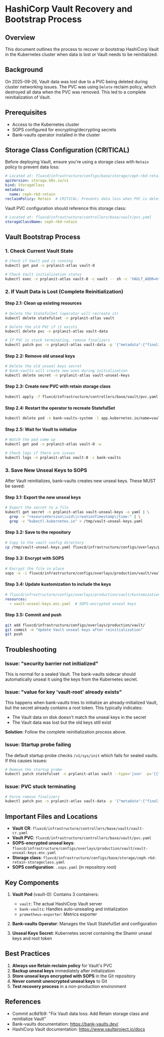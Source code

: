 # HashiCorp Vault Recovery and Bootstrap Process

## Overview
This document outlines the process to recover or bootstrap HashiCorp Vault in the Kubernetes cluster when data is lost or Vault needs to be reinitialized.

## Background
On 2025-09-26, Vault data was lost due to a PVC being deleted during cluster networking issues. The PVC was using `Delete` reclaim policy, which destroyed all data when the PVC was removed. This led to a complete reinitialization of Vault.

## Prerequisites
- Access to the Kubernetes cluster
- SOPS configured for encrypting/decrypting secrets
- Bank-vaults operator installed in the cluster

## Storage Class Configuration (CRITICAL)
Before deploying Vault, ensure you're using a storage class with `Retain` policy to prevent data loss:

```yaml
# Located at: fluxcd/infrastructure/configs/base/storage/ceph-rbd-retain-storageclass.yaml
apiVersion: storage.k8s.io/v1
kind: StorageClass
metadata:
  name: ceph-rbd-retain
reclaimPolicy: Retain  # CRITICAL: Prevents data loss when PVC is deleted
```

Vault PVC configuration should reference this storage class:
```yaml
# Located at: fluxcd/infrastructure/controllers/base/vault/pvc.yaml
storageClassName: ceph-rbd-retain
```

## Vault Bootstrap Process

### 1. Check Current Vault State
```bash
# Check if Vault pod is running
kubectl get pod -n prplanit-atlas vault-0

# Check Vault initialization status
kubectl exec -n prplanit-atlas vault-0 -c vault -- sh -c 'VAULT_ADDR=http://127.0.0.1:8200 vault status'
```

### 2. If Vault Data is Lost (Complete Reinitialization)

#### Step 2.1: Clean up existing resources
```bash
# Delete the StatefulSet (operator will recreate it)
kubectl delete statefulset -n prplanit-atlas vault

# Delete the old PVC if it exists
kubectl delete pvc -n prplanit-atlas vault-data

# If PVC is stuck terminating, remove finalizers
kubectl patch pvc -n prplanit-atlas vault-data -p '{"metadata":{"finalizers":null}}'
```

#### Step 2.2: Remove old unseal keys
```bash
# Delete the old unseal keys secret
# Bank-vaults will create new ones during initialization
kubectl delete secret -n prplanit-atlas vault-unseal-keys
```

#### Step 2.3: Create new PVC with retain storage class
```bash
kubectl apply -f fluxcd/infrastructure/controllers/base/vault/pvc.yaml
```

#### Step 2.4: Restart the operator to recreate StatefulSet
```bash
kubectl delete pod -n bank-vaults-system -l app.kubernetes.io/name=vault-operator
```

#### Step 2.5: Wait for Vault to initialize
```bash
# Watch the pod come up
kubectl get pod -n prplanit-atlas vault-0 -w

# Check logs if there are issues
kubectl logs -n prplanit-atlas vault-0 -c bank-vaults
```

### 3. Save New Unseal Keys to SOPS

After Vault reinitializes, bank-vaults creates new unseal keys. These MUST be saved:

#### Step 3.1: Export the new unseal keys
```bash
# Export the secret to a file
kubectl get secret -n prplanit-atlas vault-unseal-keys -o yaml | \
  grep -v "resourceVersion\|uid\|creationTimestamp\|time:" | \
  grep -v "kubectl.kubernetes.io" > /tmp/vault-unseal-keys.yaml
```

#### Step 3.2: Save to the repository
```bash
# Copy to the vault config directory
cp /tmp/vault-unseal-keys.yaml fluxcd/infrastructure/configs/overlays/production/vault/vault-unseal-keys.enc.yaml
```

#### Step 3.3: Encrypt with SOPS
```bash
# Encrypt the file in place
sops -e -i fluxcd/infrastructure/configs/overlays/production/vault/vault-unseal-keys.enc.yaml
```

#### Step 3.4: Update kustomization to include the keys
```yaml
# fluxcd/infrastructure/configs/overlays/production/vault/kustomization.yaml
resources:
  - vault-unseal-keys.enc.yaml  # SOPS-encrypted unseal keys
```

#### Step 3.5: Commit and push
```bash
git add fluxcd/infrastructure/configs/overlays/production/vault/
git commit -m "Update Vault unseal keys after reinitialization"
git push
```

## Troubleshooting

### Issue: "security barrier not initialized"
This is normal for a sealed Vault. The bank-vaults sidecar should automatically unseal it using the keys from the Kubernetes secret.

### Issue: "value for key 'vault-root' already exists"
This happens when bank-vaults tries to initialize an already-initialized Vault, but the secret already contains a root token. This typically indicates:
- The Vault data on disk doesn't match the unseal keys in the secret
- The Vault data was lost but the old keys still exist

**Solution**: Follow the complete reinitialization process above.

### Issue: Startup probe failing
The default startup probe checks `/v1/sys/init` which fails for sealed vaults. If this causes issues:
```bash
# Remove the startup probe
kubectl patch statefulset -n prplanit-atlas vault --type='json' -p='[{"op": "remove", "path": "/spec/template/spec/containers/0/startupProbe"}]'
```

### Issue: PVC stuck terminating
```bash
# Force remove finalizers
kubectl patch pvc -n prplanit-atlas vault-data -p '{"metadata":{"finalizers":null}}'
```

## Important Files and Locations

- **Vault CR**: `fluxcd/infrastructure/controllers/base/vault/vault-cr.yaml`
- **Vault PVC**: `fluxcd/infrastructure/controllers/base/vault/pvc.yaml`
- **SOPS-encrypted unseal keys**: `fluxcd/infrastructure/configs/overlays/production/vault/vault-unseal-keys.enc.yaml`
- **Storage class**: `fluxcd/infrastructure/configs/base/storage/ceph-rbd-retain-storageclass.yaml`
- **SOPS configuration**: `.sops.yaml` (in repository root)

## Key Components

1. **Vault Pod** (vault-0): Contains 3 containers:
   - `vault`: The actual HashiCorp Vault server
   - `bank-vaults`: Handles auto-unsealing and initialization
   - `prometheus-exporter`: Metrics exporter

2. **Bank-vaults Operator**: Manages the Vault StatefulSet and configuration

3. **Unseal Keys Secret**: Kubernetes secret containing the Shamir unseal keys and root token

## Best Practices

1. **Always use Retain reclaim policy** for Vault's PVC
2. **Backup unseal keys** immediately after initialization
3. **Store unseal keys encrypted with SOPS** in the Git repository
4. **Never commit unencrypted unseal keys** to Git
5. **Test recovery process** in a non-production environment

## References

- Commit ac8d1b9: "Fix Vault data loss: Add Retain storage class and reinitialize Vault"
- Bank-vaults documentation: https://bank-vaults.dev/
- HashiCorp Vault documentation: https://www.vaultproject.io/docs